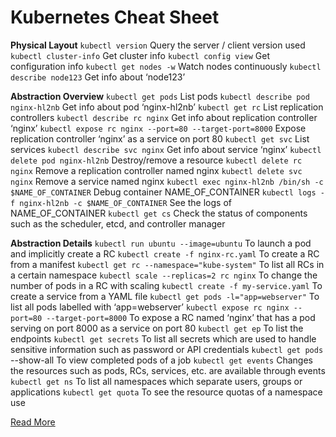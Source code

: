 # Kubernetes Cheat Sheet

**Physical Layout**
`kubectl version`	Query the server / client version used
`kubectl cluster-info`	Get cluster info
`kubectl config view`	Get configuration info
`kubectl get nodes -w`	Watch nodes continuously
`kubectl describe node123`	Get info about ‘node123’

**Abstraction Overview**
`kubectl get pods`	List pods
`kubectl describe pod nginx-hl2nb`	Get info about pod ‘nginx-hl2nb’
`kubectl get rc`	List replication controllers
`kubectl describe rc nginx`	Get info about replication controller ‘nginx’
`kubectl expose rc nginx --port=80 --target-port=8000`	Expose replication controller ‘nginx’ as a service on port 80
`kubectl get svc`	List services
`kubectl describe svc nginx`	Get info about service ‘nginx’
`kubectl delete pod nginx-hl2nb`	Destroy/remove a resource
`kubectl delete rc nginx`	Remove a replication controller named nginx
`kubectl delete svc nginx`	Remove a service named nginx
`kubectl exec nginx-hl2nb /bin/sh -c $NAME_OF_CONTAINER`	Debug container NAME_OF_CONTAINER
`kubectl logs -f nginx-hl2nb -c $NAME_OF_CONTAINER`	See the logs of NAME_OF_CONTAINER
`kubectl get cs`	Check the status of components such as the scheduler, etcd, and controller manager

**Abstraction Details**
`kubectl run ubuntu --image=ubuntu`	To launch a pod and implicitly create a RC
`kubectl create -f nginx-rc.yaml`	To create a RC from a manifest
`kubectl get rc --namespace="kube-system"`	To list all RCs in a certain namespace
`kubectl scale --replicas=2 rc nginx`	To change the number of pods in a RC with scaling
`kubectl create -f my-service.yaml`	To create a service from a YAML file
`kubectl get pods -l="app=webserver"`	To list all pods labelled with ‘app=webserver’
`kubectl expose rc nginx --port=80 --target-port=8000`	To expose a RC named ‘nginx’ that has a pod serving on port 8000 as a service on port 80
`kubectl get ep`	To list the endpoints
`kubectl get secrets`	To list all secrets which are used to handle sensitive information such as password or API credentials
`kubectl get pods` --show-all	To view completed pods of a job
`kubectl get events`	Changes the resources such as pods, RCs, services, etc. are available through events
`kubectl get ns`	To list all namespaces which separate users, groups or applications
`kubectl get quota`	To see the resource quotas of a namespace use

[Read More](https://www.shortquts.com/kubernetes-cheat-sheet/)